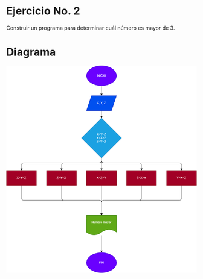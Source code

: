 # Ejercicio No. 2

 Construir un programa para determinar cuál número es mayor de 3.

 # Diagrama

 ![Diagrama](mayor_3.png)